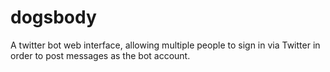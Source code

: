 dogsbody
========

A twitter bot web interface, allowing multiple people to sign in via Twitter
in order to post messages as the bot account.
